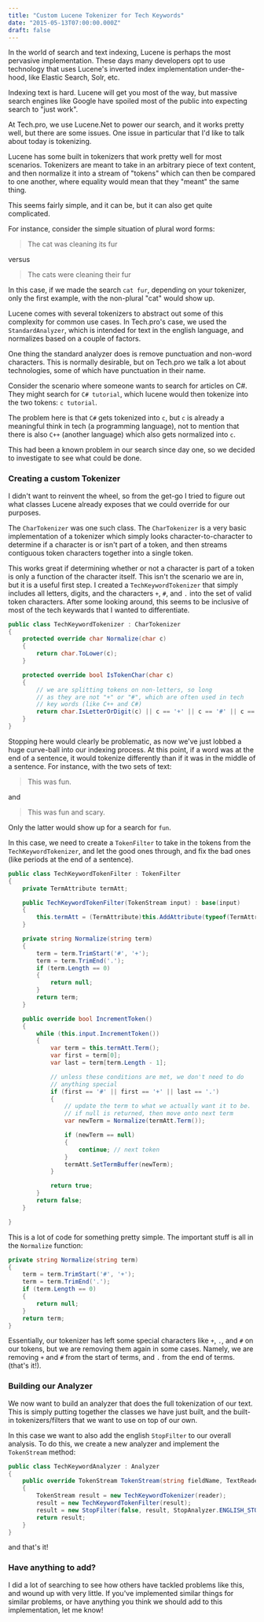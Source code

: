 ```yaml
---
title: "Custom Lucene Tokenizer for Tech Keywords"
date: "2015-05-13T07:00:00.000Z"
draft: false
---
```


In the world of search and text indexing, Lucene is perhaps the most pervasive implementation. These days many developers opt to use technology that uses Lucene's inverted index implementation under-the-hood, like Elastic Search, Solr, etc.

Indexing text is hard. Lucene will get you most of the way, but massive search engines like Google have spoiled most of the public into expecting search to "just work".

At Tech.pro, we use Lucene.Net to power our search, and it works pretty well, but there are some issues. One issue in particular that I'd like to talk about today is tokenizing.

Lucene has some built in tokenizers that work pretty well for most scenarios. Tokenizers are meant to take in an arbitrary piece of text content, and then normalize it into a stream of "tokens" which can then be compared to one another, where equality would mean that they "meant" the same thing.

This seems fairly simple, and it can be, but it can also get quite complicated.

For instance, consider the simple situation of plural word forms:

> The cat was cleaning its fur

versus

> The cats were cleaning their fur

In this case, if we made the search `cat fur`, depending on your tokenizer, only the first example, with the non-plural "cat" would show up.

Lucene comes with several tokenizers to abstract out some of this complexity for common use cases. In Tech.pro's case, we used the `StandardAnalyzer`, which is intended for text in the english language, and normalizes based on a couple of factors.

One thing the standard analyzer does is remove punctuation and non-word characters. This is normally desirable, but on Tech.pro we talk a lot about technologies, some of which have punctuation in their name.

Consider the scenario where someone wants to search for articles on C#. They might search for `C# tutorial`, which lucene would then tokenize into the two tokens: `c tutorial`.

The problem here is that `C#` gets tokenized into `c`, but `c` is already a meaningful think in tech (a programming language), not to mention that there is also `C++` (another language) which also gets normalized into `c`.

This had been a known problem in our search since day one, so we decided to investigate to see what could be done.

### Creating a custom Tokenizer

I didn't want to reinvent the wheel, so from the get-go I tried to figure out what classes Lucene already exposes that we could override for our purposes.

The `CharTokenizer` was one such class. The `CharTokenizer` is a very basic implementation of a tokenizer which simply looks character-to-character to determine if a character is or isn't part of a token, and then streams contiguous token characters together into a single token.

This works great if determining whether or not a character is part of a token is only a function of the character itself. This isn't the scenario we are in, but it is a useful first step. I created a `TechKeywordTokenizer` that simply includes all letters, digits, and the characters `+`, `#`, and `.` into the set of valid token characters. After some looking around, this seems to be inclusive of most of the tech keywards that I wanted to differentiate.

```csharp
public class TechKeywordTokenizer : CharTokenizer
{
    protected override char Normalize(char c)
    {
        return char.ToLower(c);
    }

    protected override bool IsTokenChar(char c)
    {
        // we are splitting tokens on non-letters, so long
        // as they are not "+" or "#", which are often used in tech
        // key words (like C++ and C#)
        return char.IsLetterOrDigit(c) || c == '+' || c == '#' || c == '.';
    }
}
```

Stopping here would clearly be problematic, as now we've just lobbed a huge curve-ball into our indexing process. At this point, if a word was at the end of a sentence, it would tokenize differently than if it was in the middle of a sentence. For instance, with the two sets of text:

> This was fun.

and

> This was fun and scary.

Only the latter would show up for a search for `fun`.

In this case, we need to create a `TokenFilter` to take in the tokens from the `TechKeywordTokenizer`, and let the good ones through, and fix the bad ones (like periods at the end of a sentence).

```csharp
public class TechKeywordTokenFilter : TokenFilter
{
    private TermAttribute termAtt;

    public TechKeywordTokenFilter(TokenStream input) : base(input)
    {
        this.termAtt = (TermAttribute)this.AddAttribute(typeof(TermAttribute));
    }

    private string Normalize(string term)
    {
        term = term.TrimStart('#', '+');
        term = term.TrimEnd('.');
        if (term.Length == 0)
        {
            return null;
        }
        return term;
    }

    public override bool IncrementToken()
    {
        while (this.input.IncrementToken())
        {
            var term = this.termAtt.Term();
            var first = term[0];
            var last = term[term.Length - 1];

            // unless these conditions are met, we don't need to do
            // anything special
            if (first == '#' || first == '+' || last == '.')
            {
                // update the term to what we actually want it to be.
                // if null is returned, then move onto next term
                var newTerm = Normalize(termAtt.Term());

                if (newTerm == null)
                {
                    continue; // next token
                }
                termAtt.SetTermBuffer(newTerm);
            }

            return true;
        }
        return false;
    }

}
```

This is a lot of code for something pretty simple. The important stuff is all in the `Normalize` function:

```csharp
private string Normalize(string term)
{
    term = term.TrimStart('#', '+');
    term = term.TrimEnd('.');
    if (term.Length == 0)
    {
        return null;
    }
    return term;
}
```

Essentially, our tokenizer has left some special characters like `+`, `.`, and `#` on our tokens, but we are removing them again in some cases. Namely, we are removing `+` and `#` from the start of terms, and `.` from the end of terms. (that's it!).

### Building our Analyzer

We now want to build an analyzer that does the full tokenization of our text. This is simply putting together the classes we have just built, and the built-in tokenizers/filters that we want to use on top of our own.

In this case we want to also add the english `StopFilter` to our overall analysis. To do this, we create a new analyzer and implement the `TokenStream` method:

```csharp
public class TechKeywordAnalyzer : Analyzer
{
    public override TokenStream TokenStream(string fieldName, TextReader reader)
    {
        TokenStream result = new TechKeywordTokenizer(reader);
        result = new TechKeywordTokenFilter(result);
        result = new StopFilter(false, result, StopAnalyzer.ENGLISH_STOP_WORDS_SET, true);
        return result;
    }
}
```

and that's it!

### Have anything to add?

I did a lot of searching to see how others have tackled problems like this, and wound up with very little. If you've implemented similar things for similar problems, or have anything you think we should add to this implementation, let me know!
